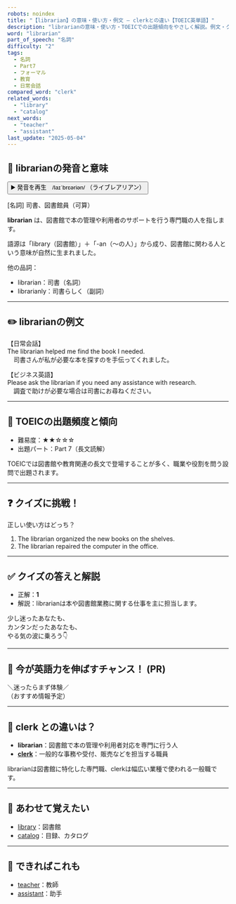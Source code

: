 ```yaml
---
robots: noindex
title: "【librarian】の意味・使い方・例文 ― clerkとの違い【TOEIC英単語】"
description: "librarianの意味・使い方・TOEICでの出題傾向をやさしく解説。例文・クイズ付きでclerkとの違いもわかりやすく学べます。"
word: "librarian"
part_of_speech: "名詞"
difficulty: "2"
tags:
  - 名詞
  - Part7
  - フォーマル
  - 教育
  - 日常会話
compared_word: "clerk"
related_words:
  - "library"
  - "catalog"
next_words:
  - "teacher"
  - "assistant"
last_update: "2025-05-04"
---
```


## 🔰 librarianの発音と意味

<button class="play-audio" onclick="playTTS('librarian')">
  <span class="play-audio-main">
    ▶️ 発音を再生　/laɪˈbrɛəriən/
  </span>
  <span class="play-audio-sub">
    （ライブレアリアン）
  </span>
</button>

[名詞] 司書、図書館員（可算）

**librarian** は、図書館で本の管理や利用者のサポートを行う専門職の人を指します。

語源は「library（図書館）」＋「-an（～の人）」から成り、図書館に関わる人という意味が自然に生まれました。

他の品詞：  
- librarian：司書（名詞）
- librarianly：司書らしく（副詞）

---

## ✏️ librarianの例文

【日常会話】  
The librarian helped me find the book I needed.  
　司書さんが私が必要な本を探すのを手伝ってくれました。

【ビジネス英語】  
Please ask the librarian if you need any assistance with research.  
　調査で助けが必要な場合は司書にお尋ねください。

---

## 🎯 TOEICの出題頻度と傾向

- 難易度：★★☆☆☆
- 出題パート：Part 7（長文読解）

TOEICでは図書館や教育関連の長文で登場することが多く、職業や役割を問う設問で出題されます。

---

## ❓ クイズに挑戦！

正しい使い方はどっち？

1. The librarian organized the new books on the shelves.  
2. The librarian repaired the computer in the office.

---

## ✅ クイズの答えと解説

- 正解：**1**
- 解説：librarianは本や図書館業務に関する仕事を主に担当します。

少し迷ったあなたも、  
カンタンだったあなたも、  
やる気の波に乗ろう👇️

---

## 🚀 今が英語力を伸ばすチャンス！ (PR)

<div class="info-center">
＼迷ったらまず体験／<br>  
（おすすめ情報予定）
</div>

---

## 🤔  clerk との違いは？

- **librarian**：図書館で本の管理や利用者対応を専門に行う人
- **[clerk](/word/clerk/)**：一般的な事務や受付、販売などを担当する職員

librarianは図書館に特化した専門職、clerkは幅広い業種で使われる一般職です。

---

## 🧩 あわせて覚えたい

- [library](/word/library/)：図書館
- [catalog](/word/catalog/)：目録、カタログ

---

## 📖 できればこれも

- [teacher](/word/teacher/)：教師
- [assistant](/word/assistant/)：助手

<!-- cvid: aid37_bid39 -->
